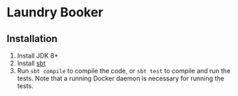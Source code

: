 # Laundry Booker

## Installation

1. Install JDK 8+
2. Install [sbt](https://www.scala-sbt.org/1.x/docs/Setup.html)
3. Run `sbt compile` to compile the code, or `sbt test` to compile and run the tests. Note that a running Docker daemon is necessary for running the tests.